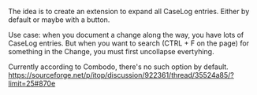 The idea is to create an extension to expand all CaseLog entries.
Either by default or maybe with a button.

Use case: when you document a change along the way, you have lots of CaseLog entries. But when you want to search (CTRL + F on the page) for something in the Change, you must first uncollapse evertyhing.

Currently according to Combodo, there's no such option by default.
https://sourceforge.net/p/itop/discussion/922361/thread/35524a85/?limit=25#870e
